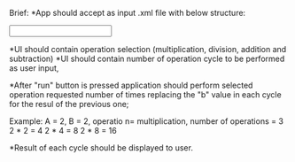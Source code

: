 

Brief:
*App should accept as input .xml file with below structure:

<input>
    <value a=„1” b=„3”/>
    <value a=„2” b=„4”/>
<!– itd-->
</input>

*UI should contain operation selection (multiplication, division, addition and subtraction)
*UI should contain number of operation cycle to be performed as user input, 

*After "run" button is pressed application should perform selected operation requested number of times replacing the "b" value in each cycle for the resul of the previous one;

Example:
A = 2, B = 2, operatio n=  multiplication, number of operations = 3
2 * 2 = 4
2 * 4 = 8
2 * 8 = 16

*Result of each cycle should be displayed to user.
